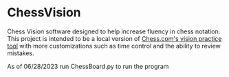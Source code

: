# ChessVision
Chess Vision software designed to help increase fluency in chess notation. This project is intended to be a local version of [Chess.com's vision practice tool](https://www.chess.com/vision) with more customizations such as time control and the ability to review mistakes.

As of 06/28/2023 run ChessBoard.py to run the program
